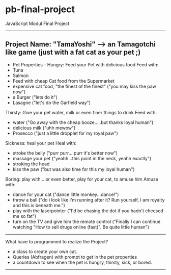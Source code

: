 # pb-final-project
JavaScript Modul Final Project

-----------------------------------------
Project Name: "TamaYoshi" --> an Tamagotchi like game (just with a fat cat as your pet ;)
-----------------------------------------

- Pet Properties -
Hungry: Feed your Pet with delicious food
Feed with:
- Tuna
- Salmon
- Feed with cheap Cat food from the Supermarket       
- expensive cat food, "the finest of the finest" ("you may kiss the paw now")
- a Burger ("lets do it")
- Lasagne ("let's do the Garfield way")

Thirsty: Give your pet water, milk or even finer things to drink
Feed with:
- water ("Go away with the cheap booze.....but thanks loyal human")
- delicious milk ("uhh mewow")
- Prosecco ("just a little dropplet for my royal paw") 

Sickness: heal your pet
Heal with:
- stroke the belly ("purr purr....purr it's better now")
- massage your pet ("yeahh...this point in the neck, yeahh exactly")
- stroking the head
- kiss the paw ("but was also time for this my loyal human")

Boring: play with....or even better, play for your cat, to amuse him
Amuse with:
- dance for your cat ("dance little monkey...dance!")
- throw a ball ("do i look like i'm running after it? Run yourself, I am royalty and this is beneath me.")
- play with the laserpointer ("I'd be chasing the dot if you hadn't cheesed me so fat")
- turn on the TV and give him the remote control ("Finally I can continue watching "How to sell drugs online (fast)". Be quite little human")
------------------------------------------------------------------

What have to programmed to realize the Project?
- a class to create your own cat.
- Queries (Abfragen) with prompt to get in the pet properties
- a countdown to see when the pet is hungry, thirsty, sick, or bored.

------------------------------------------------------------------



